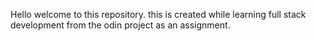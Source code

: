 Hello welcome to this repository.
this is created while learning full stack development from the odin project 
as an assignment.